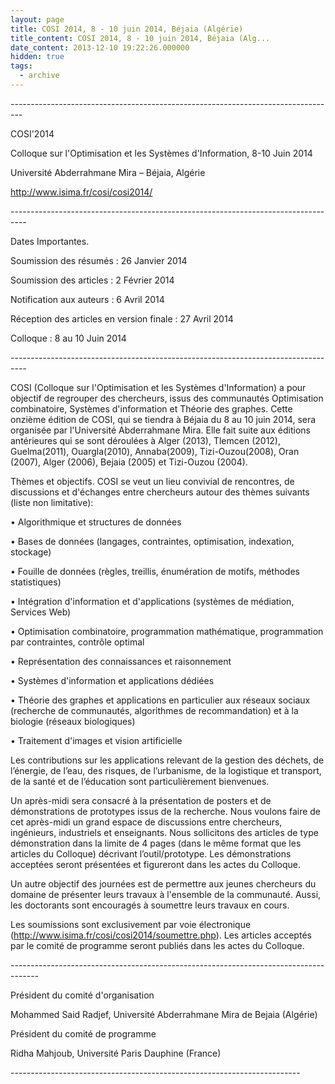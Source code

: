 ```yaml
---
layout: page
title: COSI 2014, 8 - 10 juin 2014, Béjaia (Algérie)
title_content: COSI 2014, 8 - 10 juin 2014, Béjaia (Alg...
date_content: 2013-12-10 19:22:26.000000
hidden: true
tags:
  - archive
---
```

\---------------------------------------------------------------------------------



COSI'2014



Colloque sur l'Optimisation et les Systèmes d'Information, 8-10 Juin 2014



Université Abderrahmane Mira – Béjaia, Algérie



<http://www.isima.fr/cosi/cosi2014/>



\----------------------------------------------------------------------------------



Dates Importantes.





Soumission des résumés : 26 Janvier 2014



Soumission des articles : 2 Février 2014



Notification aux auteurs : 6 Avril 2014



Réception des articles en version finale : 27 Avril 2014



Colloque : 8 au 10 Juin 2014





\----------------------------------------------------------------------------------



COSI (Colloque sur l'Optimisation et les Systèmes d'Information) a pour
objectif de regrouper des chercheurs, issus des communautés Optimisation
combinatoire, Systèmes d'information et Théorie des graphes. Cette onzième
édition de COSI, qui se tiendra à Béjaia du 8 au 10 juin 2014, sera organisée
par l'Université Abderrahmane Mira. Elle fait suite aux éditions antérieures
qui se sont déroulées à Alger (2013), Tlemcen (2012), Guelma(2011),
Ouargla(2010), Annaba(2009), Tizi-Ouzou(2008), Oran (2007), Alger (2006),
Bejaia (2005) et Tizi-Ouzou (2004).





Thèmes et objectifs. COSI se veut un lieu convivial de rencontres, de
discussions et d'échanges entre chercheurs autour des thèmes suivants (liste
non limitative):



• Algorithmique et structures de données



• Bases de données (langages, contraintes, optimisation, indexation, stockage)



• Fouille de données (règles, treillis, énumération de motifs, méthodes
statistiques)



• Intégration d'information et d'applications (systèmes de médiation, Services
Web)



• Optimisation combinatoire, programmation mathématique, programmation par
contraintes, contrôle optimal



• Représentation des connaissances et raisonnement



• Systèmes d'information et applications dédiées



• Théorie des graphes et applications en particulier aux réseaux sociaux
(recherche de communautés, algorithmes de recommandation) et à la biologie
(réseaux biologiques)



• Traitement d'images et vision artificielle





Les contributions sur les applications relevant de la gestion des déchets, de
l’énergie, de l’eau, des risques, de l’urbanisme, de la logistique et
transport, de la santé et de l’éducation sont particulièrement bienvenues.





Un après-midi sera consacré à la présentation de posters et de démonstrations
de prototypes issus de la recherche. Nous voulons faire de cet après-midi un
grand espace de discussions entre chercheurs, ingénieurs, industriels et
enseignants. Nous sollicitons des articles de type démonstration dans la
limite de 4 pages (dans le même format que les articles du Colloque) décrivant
l’outil/prototype. Les démonstrations acceptées seront présentées et
figureront dans les actes du Colloque.





Un autre objectif des journées est de permettre aux jeunes chercheurs du
domaine de présenter leurs travaux à l'ensemble de la communauté. Aussi, les
doctorants sont encouragés à soumettre leurs travaux en cours.



Les soumissions sont exclusivement par voie électronique
(<http://www.isima.fr/cosi/cosi2014/soumettre.php>). Les articles acceptés par
le comité de programme seront publiés dans les actes du Colloque.





\-------------------------------------------------------------------------------------



Président du comité d'organisation



Mohammed Said Radjef, Université Abderrahmane Mira de Bejaia (Algérie)





Président du comité de programme



Ridha Mahjoub, Université Paris Dauphine (France)



\------------------------------------------------------------------------

